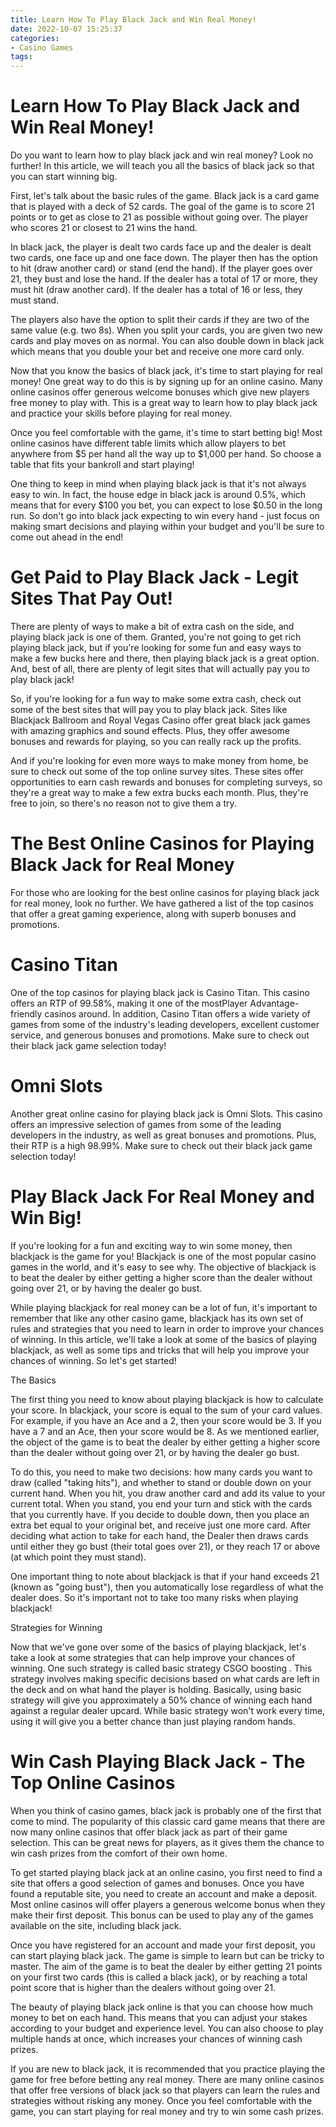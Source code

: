 ```yaml
---
title: Learn How To Play Black Jack and Win Real Money!
date: 2022-10-07 15:25:37
categories:
- Casino Games
tags:
---
```



#  Learn How To Play Black Jack and Win Real Money!

Do you want to learn how to play black jack and win real money? Look no further! In this article, we will teach you all the basics of black jack so that you can start winning big.

First, let's talk about the basic rules of the game. Black jack is a card game that is played with a deck of 52 cards. The goal of the game is to score 21 points or to get as close to 21 as possible without going over. The player who scores 21 or closest to 21 wins the hand.

In black jack, the player is dealt two cards face up and the dealer is dealt two cards, one face up and one face down. The player then has the option to hit (draw another card) or stand (end the hand). If the player goes over 21, they bust and lose the hand. If the dealer has a total of 17 or more, they must hit (draw another card). If the dealer has a total of 16 or less, they must stand.

The players also have the option to split their cards if they are two of the same value (e.g. two 8s). When you split your cards, you are given two new cards and play moves on as normal. You can also double down in black jack which means that you double your bet and receive one more card only.

Now that you know the basics of black jack, it's time to start playing for real money! One great way to do this is by signing up for an online casino. Many online casinos offer generous welcome bonuses which give new players free money to play with. This is a great way to learn how to play black jack and practice your skills before playing for real money.

Once you feel comfortable with the game, it's time to start betting big! Most online casinos have different table limits which allow players to bet anywhere from $5 per hand all the way up to $1,000 per hand. So choose a table that fits your bankroll and start playing!

One thing to keep in mind when playing black jack is that it's not always easy to win. In fact, the house edge in black jack is around 0.5%, which means that for every $100 you bet, you can expect to lose $0.50 in the long run. So don't go into black jack expecting to win every hand - just focus on making smart decisions and playing within your budget and you'll be sure to come out ahead in the end!

#  Get Paid to Play Black Jack - Legit Sites That Pay Out!

There are plenty of ways to make a bit of extra cash on the side, and playing black jack is one of them. Granted, you're not going to get rich playing black jack, but if you're looking for some fun and easy ways to make a few bucks here and there, then playing black jack is a great option. And, best of all, there are plenty of legit sites that will actually pay you to play black jack!

So, if you're looking for a fun way to make some extra cash, check out some of the best sites that will pay you to play black jack. Sites like Blackjack Ballroom and Royal Vegas Casino offer great black jack games with amazing graphics and sound effects. Plus, they offer awesome bonuses and rewards for playing, so you can really rack up the profits.

And if you're looking for even more ways to make money from home, be sure to check out some of the top online survey sites. These sites offer opportunities to earn cash rewards and bonuses for completing surveys, so they're a great way to make a few extra bucks each month. Plus, they're free to join, so there's no reason not to give them a try.

#  The Best Online Casinos for Playing Black Jack for Real Money

For those who are looking for the best online casinos for playing black jack for real money, look no further. We have gathered a list of the top casinos that offer a great gaming experience, along with superb bonuses and promotions.

# Casino Titan

One of the top casinos for playing black jack is Casino Titan. This casino offers an RTP of 99.58%, making it one of the mostPlayer Advantage-friendly casinos around. In addition, Casino Titan offers a wide variety of games from some of the industry's leading developers, excellent customer service, and generous bonuses and promotions. Make sure to check out their black jack game selection today!

# Omni Slots

Another great online casino for playing black jack is Omni Slots. This casino offers an impressive selection of games from some of the leading developers in the industry, as well as great bonuses and promotions. Plus, their RTP is a high 98.99%. Make sure to check out their black jack game selection today!

#  Play Black Jack For Real Money and Win Big!

If you're looking for a fun and exciting way to win some money, then blackjack is the game for you! Blackjack is one of the most popular casino games in the world, and it's easy to see why. The objective of blackjack is to beat the dealer by either getting a higher score than the dealer without going over 21, or by having the dealer go bust.

While playing blackjack for real money can be a lot of fun, it's important to remember that like any other casino game, blackjack has its own set of rules and strategies that you need to learn in order to improve your chances of winning. In this article, we'll take a look at some of the basics of playing blackjack, as well as some tips and tricks that will help you improve your chances of winning. So let's get started!

The Basics

The first thing you need to know about playing blackjack is how to calculate your score. In blackjack, your score is equal to the sum of your card values. For example, if you have an Ace and a 2, then your score would be 3. If you have a 7 and an Ace, then your score would be 8. As we mentioned earlier, the object of the game is to beat the dealer by either getting a higher score than the dealer without going over 21, or by having the dealer go bust.

To do this, you need to make two decisions: how many cards you want to draw (called "taking hits"), and whether to stand or double down on your current hand. When you hit, you draw another card and add its value to your current total. When you stand, you end your turn and stick with the cards that you currently have. If you decide to double down, then you place an extra bet equal to your original bet, and receive just one more card. After deciding what action to take for each hand, the Dealer then draws cards until either they go bust (their total goes over 21), or they reach 17 or above (at which point they must stand).

One important thing to note about blackjack is that if your hand exceeds 21 (known as "going bust"), then you automatically lose regardless of what the dealer does. So it's important not to take too many risks when playing blackjack!

Strategies for Winning

Now that we've gone over some of the basics of playing blackjack, let's take a look at some strategies that can help improve your chances of winning. One such strategy is called basic strategy CSGO boosting . This strategy involves making specific decisions based on what cards are left in the deck and on what hand the player is holding. Basically, using basic strategy will give you approximately a 50% chance of winning each hand against a regular dealer upcard. While basic strategy won't work every time, using it will give you a better chance than just playing random hands.

#  Win Cash Playing Black Jack - The Top Online Casinos

When you think of casino games, black jack is probably one of the first that come to mind. The popularity of this classic card game means that there are now many online casinos that offer black jack as part of their game selection. This can be great news for players, as it gives them the chance to win cash prizes from the comfort of their own home.

To get started playing black jack at an online casino, you first need to find a site that offers a good selection of games and bonuses. Once you have found a reputable site, you need to create an account and make a deposit. Most online casinos will offer players a generous welcome bonus when they make their first deposit. This bonus can be used to play any of the games available on the site, including black jack.

Once you have registered for an account and made your first deposit, you can start playing black jack. The game is simple to learn but can be tricky to master. The aim of the game is to beat the dealer by either getting 21 points on your first two cards (this is called a black jack), or by reaching a total point score that is higher than the dealers without going over 21.

The beauty of playing black jack online is that you can choose how much money to bet on each hand. This means that you can adjust your stakes according to your budget and experience level. You can also choose to play multiple hands at once, which increases your chances of winning cash prizes.

If you are new to black jack, it is recommended that you practice playing the game for free before betting any real money. There are many online casinos that offer free versions of black jack so that players can learn the rules and strategies without risking any money. Once you feel comfortable with the game, you can start playing for real money and try to win some cash prizes.